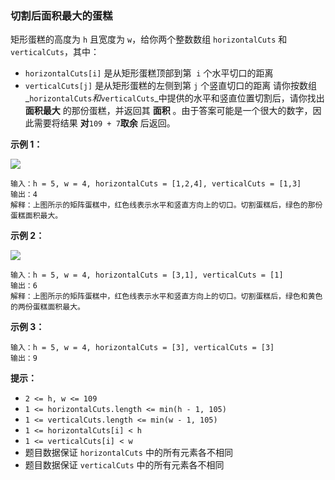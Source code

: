 ### 切割后面积最大的蛋糕 ###
矩形蛋糕的高度为 `h` 且宽度为 `w`，给你两个整数数组 `horizontalCuts` 和 `verticalCuts`，其中：

* `horizontalCuts[i]` 是从矩形蛋糕顶部到第  `i` 个水平切口的距离
* `verticalCuts[j]` 是从矩形蛋糕的左侧到第 `j` 个竖直切口的距离
请你按数组 _`horizontalCuts`_和_`verticalCuts`_中提供的水平和竖直位置切割后，请你找出 **面积最大** 的那份蛋糕，并返回其 **面积** 。由于答案可能是一个很大的数字，因此需要将结果 **对**`109 + 7`**取余** 后返回。



**示例 1：**

![](https://assets.leetcode-cn.com/aliyun-lc-upload/uploads/2020/05/30/leetcode_max_area_2.png)

```
输入：h = 5, w = 4, horizontalCuts = [1,2,4], verticalCuts = [1,3]
输出：4 
解释：上图所示的矩阵蛋糕中，红色线表示水平和竖直方向上的切口。切割蛋糕后，绿色的那份蛋糕面积最大。
```

**示例 2：**

**![](https://assets.leetcode-cn.com/aliyun-lc-upload/uploads/2020/05/30/leetcode_max_area_3.png)**

```
输入：h = 5, w = 4, horizontalCuts = [3,1], verticalCuts = [1]
输出：6
解释：上图所示的矩阵蛋糕中，红色线表示水平和竖直方向上的切口。切割蛋糕后，绿色和黄色的两份蛋糕面积最大。
```

**示例 3：**

```
输入：h = 5, w = 4, horizontalCuts = [3], verticalCuts = [3]
输出：9
```



**提示：**

* `2 <= h, w <= 109`
* `1 <= horizontalCuts.length <= min(h - 1, 105)`
* `1 <= verticalCuts.length <= min(w - 1, 105)`
* `1 <= horizontalCuts[i] < h`
* `1 <= verticalCuts[i] < w`
* 题目数据保证 `horizontalCuts` 中的所有元素各不相同
* 题目数据保证 `verticalCuts` 中的所有元素各不相同

